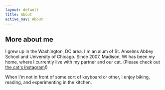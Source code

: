 ```yaml
---
layout: default
title: About
active_nav: About
---
```

## More about me

I grew up in the Washington, DC area. I'm an alum of St. Anselms Abbey School and University of Chicago. Since 2007, Madison, WI has been my home, where I currently live with my partner and our cat. (Please check out [the cat's Instagram](https://www.instagram.com/idithecat/)!)

When I'm not in front of some sort of keyboard or other, I enjoy biking, reading, and experimenting in the kitchen.
